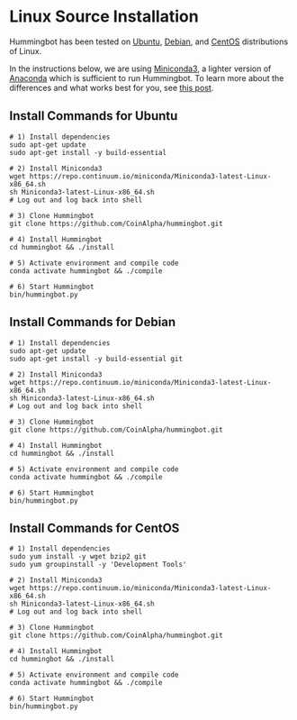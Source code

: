 # Linux Source Installation

Hummingbot has been tested on [Ubuntu](https://ubuntu.com/), [Debian](https://www.debian.org/), and [CentOS](https://www.centos.org/) distributions of Linux.

In the instructions below, we are using [Miniconda3](), a lighter version of [Anaconda]() which is sufficient to run Hummingbot.  To learn more about the differences and what works best for you, see [this post](http://deeplearning.lipingyang.org/2018/12/23/anaconda-vs-miniconda-vs-virtualenv/).

## Install Commands for Ubuntu

```bash="Ubuntu"
# 1) Install dependencies
sudo apt-get update
sudo apt-get install -y build-essential

# 2) Install Miniconda3
wget https://repo.continuum.io/miniconda/Miniconda3-latest-Linux-x86_64.sh
sh Miniconda3-latest-Linux-x86_64.sh
# Log out and log back into shell

# 3) Clone Hummingbot
git clone https://github.com/CoinAlpha/hummingbot.git

# 4) Install Hummingbot
cd hummingbot && ./install

# 5) Activate environment and compile code
conda activate hummingbot && ./compile

# 6) Start Hummingbot
bin/hummingbot.py
```

## Install Commands for Debian

```bash="Debian"
# 1) Install dependencies
sudo apt-get update
sudo apt-get install -y build-essential git

# 2) Install Miniconda3
wget https://repo.continuum.io/miniconda/Miniconda3-latest-Linux-x86_64.sh
sh Miniconda3-latest-Linux-x86_64.sh
# Log out and log back into shell

# 3) Clone Hummingbot
git clone https://github.com/CoinAlpha/hummingbot.git

# 4) Install Hummingbot
cd hummingbot && ./install

# 5) Activate environment and compile code
conda activate hummingbot && ./compile

# 6) Start Hummingbot
bin/hummingbot.py
```

## Install Commands for CentOS

```bash="CentOS"
# 1) Install dependencies
sudo yum install -y wget bzip2 git
sudo yum groupinstall -y 'Development Tools'

# 2) Install Miniconda3
wget https://repo.continuum.io/miniconda/Miniconda3-latest-Linux-x86_64.sh
sh Miniconda3-latest-Linux-x86_64.sh
# Log out and log back into shell

# 3) Clone Hummingbot
git clone https://github.com/CoinAlpha/hummingbot.git

# 4) Install Hummingbot
cd hummingbot && ./install

# 5) Activate environment and compile code
conda activate hummingbot && ./compile

# 6) Start Hummingbot
bin/hummingbot.py
```
